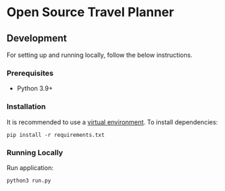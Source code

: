 # Open Source Travel Planner

## Development

For setting up and running locally, follow the below instructions.

### Prerequisites

- Python 3.9+

### Installation

It is recommended to use a [virtual environment](https://realpython.com/python-virtual-environments-a-primer/#create-it). To install dependencies:

`pip install -r requirements.txt`

### Running Locally

Run application:

`python3 run.py`
